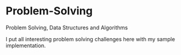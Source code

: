 # Problem-Solving
Problem Solving, Data Structures and Algorithms

I put all interesting problem solving challenges here with my sample implementation. 
